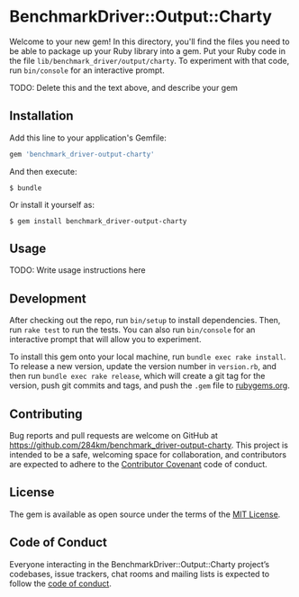 # BenchmarkDriver::Output::Charty

Welcome to your new gem! In this directory, you'll find the files you need to be able to package up your Ruby library into a gem. Put your Ruby code in the file `lib/benchmark_driver/output/charty`. To experiment with that code, run `bin/console` for an interactive prompt.

TODO: Delete this and the text above, and describe your gem

## Installation

Add this line to your application's Gemfile:

```ruby
gem 'benchmark_driver-output-charty'
```

And then execute:

    $ bundle

Or install it yourself as:

    $ gem install benchmark_driver-output-charty

## Usage

TODO: Write usage instructions here

## Development

After checking out the repo, run `bin/setup` to install dependencies. Then, run `rake test` to run the tests. You can also run `bin/console` for an interactive prompt that will allow you to experiment.

To install this gem onto your local machine, run `bundle exec rake install`. To release a new version, update the version number in `version.rb`, and then run `bundle exec rake release`, which will create a git tag for the version, push git commits and tags, and push the `.gem` file to [rubygems.org](https://rubygems.org).

## Contributing

Bug reports and pull requests are welcome on GitHub at https://github.com/284km/benchmark_driver-output-charty. This project is intended to be a safe, welcoming space for collaboration, and contributors are expected to adhere to the [Contributor Covenant](http://contributor-covenant.org) code of conduct.

## License

The gem is available as open source under the terms of the [MIT License](https://opensource.org/licenses/MIT).

## Code of Conduct

Everyone interacting in the BenchmarkDriver::Output::Charty project’s codebases, issue trackers, chat rooms and mailing lists is expected to follow the [code of conduct](https://github.com/284km/benchmark_driver-output-charty/blob/master/CODE_OF_CONDUCT.md).
